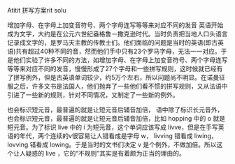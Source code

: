 Atitit 拼写方案rit solu 

增加字母、在字母上加变音符号、两个字母连写等等来对应不同的发音
英语开始成为文字，大约是在公元六世纪盎格鲁－撒克逊时代。当时负责把当地人口头语言记录成文字的，是罗马天主教的传教士们。他们面临的问题是当时的英语(即古英语)共有超过40种不同的音，然而他们手中只有23个罗马字母，无法一一对应。于是他们实验了许多不同的方法，如增加字母、在字母上加变音符号、两个字母连写等等来对应不同的发音，慢慢形成了27个字母和一些拼写规则，这时候就已经有了拼写例外，但是古英语单词较少，约5万个左右，所以问题尚不明显。在诺曼征服之后，许多文书是法国人，他们抛弃了一些他们看不惯的拼写规则，又从法语中引进了一些新的规则，针对不同情况，又制定了一些新的例外。

也会标识短元音，最普遍的就是让短元音后辅音加倍，
语中除了标识长元音外，也会标识短元音，最普遍的就是让短元音后辅音加倍，比如 hopping 中的 o 就是短元音。为了标识 live 中的 i 为短元音，这个单词应该写成 livve，但是在手写英语的年代，两个连续的v很容易让人错看成是字母 w， livving 错看成 liwing，lovving 错看成 lowing。于是当时的文书们决定 v 是个例外，不做加倍。所以这个让人疑惑的 live ，它的“不规则”其实是有着颇为正当的理由的。
